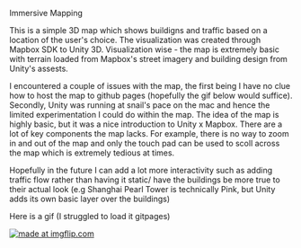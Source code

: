 Immersive Mapping

This is a simple 3D map which shows buildigns and traffic based on a location of the user's choice. The visualization was created through Mapbox SDK to Unity 3D. Visualization wise - the map is extremely basic with terrain loaded from Mapbox's street imagery and building design from Unity's assests. 

I encountered a couple of issues with the map, the first being I have no clue how to host the map to github pages (hopefully the gif below would suffice). Secondly, Unity was running at snail's pace on the mac and hence the limited experimentation I could do within the map. The idea of the map is highly basic, but it was a nice introduction to Unity x Mapbox. There are a lot of key components the map lacks. For example, there is no way to zoom in and out of the map and only the touch pad can be used to scoll across the map which is extremely tedious at times. 

Hopefully in the future I can add a lot more interactivity such as adding traffic flow rather than having it static/ have the buildings be more true to their actual look (e.g Shanghai Pearl Tower is technically Pink, but Unity adds its own basic layer over the buildings)

Here is a gif (I struggled to load it gitpages)


<a href="https://imgflip.com/gif/2xaj7j"><img src="https://i.imgflip.com/2xaj7j.gif" title="made at imgflip.com"/></a>
